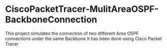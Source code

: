# CiscoPacketTracer-MulitAreaOSPF-BackboneConnection

This project simulates the connection of two different Area OSPF connections under the same Backbone
It has been done using Cisco Packet Tracer
